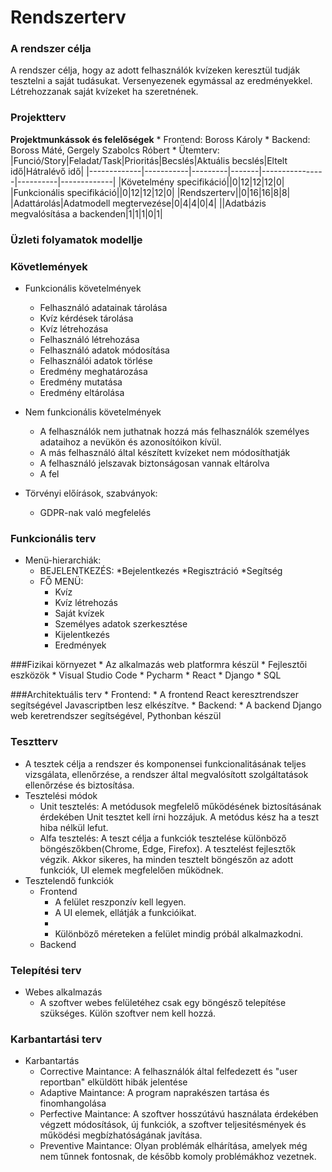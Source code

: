 # Rendszerterv
### A rendszer célja
A rendszer célja, hogy az adott felhasználók kvízeken keresztül tudják tesztelni a saját tudásukat. Versenyezenek egymással az eredményekkel. Létrehozzanak saját kvízeket ha szeretnének.

### Projektterv
__Projektmunkássok és felelőségek__
	* Frontend: Boross Károly
	* Backend: Boross Máté, Gergely Szabolcs Róbert
	* Ütemterv:
|Funció/Story|Feladat/Task|Prioritás|Becslés|Aktuális becslés|Eltelt idő|Hátralévő idő|
|-------------|-----------|---------|-------|----------------|----------|-------------|
|Követelmény specifikáció||0|12|12|12|0|
|Funkcionális specifikáció||0|12|12|12|0|
|Rendszerterv||0|16|16|8|8|
|Adattárolás|Adatmodell megtervezése|0|4|4|0|4|
||Adatbázis megvalósítása a backenden|1|1|1|0|1|


### Üzleti folyamatok modellje

### Követlemények
* Funkcionális követelmények
	* Felhasználó adatainak tárolása
	* Kvíz kérdések tárolása
	* Kvíz létrehozása
	* Felhasználó létrehozása
	* Felhasználó adatok módosítása
	* Felhasználói adatok törlése
	* Eredmény meghatározása
	* Eredmény mutatása
	* Eredmény eltárolása
	
* Nem funkcionális követelmények
	* A felhasználók nem juthatnak hozzá más felhasználók személyes adataihoz a
nevükön és azonosítóikon kívül.
	* A más felhasználó által készített kvízeket nem módosíthatják
	* A felhasználó jelszavak biztonságosan vannak eltárolva
	* A fel

* Törvényi előírások, szabványok:
	* GDPR-nak való megfelelés

### Funkcionális terv
* Menü-hierarchiák:
	* BEJELENTKEZÉS:
		*Bejelentkezés
		*Regisztráció
		*Segítség
	* FŐ MENÜ:
		* Kvíz
		* Kvíz létrehozás
		* Saját kvízek
		* Személyes adatok szerkesztése
		* Kijelentkezés
		* Eredmények

###Fizikai környezet
	* Az alkalmazás web platformra készül
	* Fejlesztői eszközök
		* Visual Studio Code
		* Pycharm
		* React
		* Django
		* SQL
		
###Architektuális terv
	* Frontend:
		* A frontend React keresztrendszer segítségével Javascriptben lesz elkészítve.
	* Backend:
		* A backend Django web keretrendszer segítségével, Pythonban készül

### Tesztterv
* A tesztek célja a rendszer és komponensei funkcionalitásának teljes vizsgálata, ellenőrzése, a rendszer által megvalósított szolgáltatások ellenőrzése és biztosítása.
* Tesztelési módok
	* Unit tesztelés: A metódusok megfelelő működésének biztosításának érdekében Unit tesztet kell írni hozzájuk. A metódus kész ha a teszt hiba nélkül lefut.
	* Alfa tesztelés: A teszt célja a funkciók tesztelése különböző böngészőkben(Chrome, Edge, Firefox). A tesztelést fejlesztők végzik. Akkor sikeres, ha minden tesztelt böngészőn az adott funkciók, UI elemek megfelelően működnek.
* Tesztelendő funkciók
	* Frontend
		* A felület reszponzív kell legyen.
		* A UI elemek, ellátják a funkcióikat.
		* 
		* Különböző méreteken a felület mindig próbál alkalmazkodni.
	* Backend
### Telepítési terv
* Webes alkalmazás
	* A szoftver webes felületéhez csak egy böngésző telepítése szükséges. Külön szoftver nem kell hozzá.

### Karbantartási terv
* Karbantartás
	* Corrective Maintance: A felhasználók által felfedezett és "user reportban" elküldött hibák jelentése
	* Adaptive Maintance: A program naprakészen tartása és finomhangolása
	* Perfective Maintance: A szoftver hosszútávú használata érdekében végzett módosítások, új funkciók, a szoftver teljesitésmények és működési megbízhatóságának javítása.
	* Preventive Maintance: Olyan problémák elhárítása, amelyek még nem tűnnek fontosnak, de később komoly problémákhoz vezetnek.